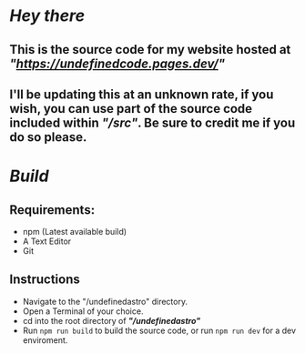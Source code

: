 # _Hey there_

## This is the source code for my website hosted at _**"https://undefinedcode.pages.dev/"**_
## I'll be updating this at an unknown rate, if you wish, you can use part of the source code included within _**"/src"**_. Be sure to credit me if you do so please.

# _Build_
## Requirements:
- npm (Latest available build)
- A Text Editor
- Git

## Instructions
- Navigate to the "/undefinedastro" directory.
- Open a Terminal of your choice.
- cd into the root directory of _**"/undefinedastro"**_
- Run `npm run build` to build the source code, or run `npm run dev` for a dev enviroment.
